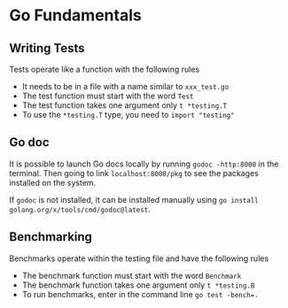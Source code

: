 # Go Fundamentals

## Writing Tests
Tests operate like a function with the following rules
- It needs to be in a file with a name similar to ``xxx_test.go``
- The test function must start with the word `Test`
- The test function takes one argument only `t *testing.T`
- To use the `*testing.T` type, you need to `import "testing"`

## Go doc
It is possible to launch Go docs locally by running `godoc -http:8000` in the terminal. Then going to link `localhost:8000/pkg` to see the packages installed on the system. 

If `godoc` is not installed, it can be installed manually using `go install golang.org/x/tools/cmd/godoc@latest`.


## Benchmarking

Benchmarks operate within the testing file and have the following rules
- The benchmark function must start with the word `Benchmark`
- The benchmark function takes one argument only `t *testing.B`
- To run benchmarks, enter in the command line `go test -bench=.`
